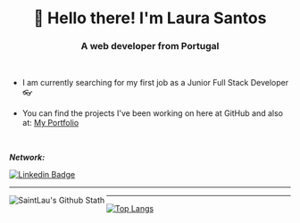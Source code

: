
<h1 align="center"> 🙌 Hello there! I'm Laura Santos</h1>
<h3 align="center">A web developer from Portugal</h3>
<br>

- I am currently searching for my first job as a Junior Full Stack Developer 👓

- You can find the projects I've been working on here at GitHub and also at: [My Portfolio](https://lauraportfolio.netlify.app/)


<br>


<i>**Network:**</i><br>

[![Linkedin Badge](https://img.shields.io/badge/-LinkedIn-blue?style=flat-square&logo=Linkedin&logoColor=white&link=https://www.linkedin.com/in/laura-santos16/)](https://www.linkedin.com/in/laura-santos16/)


---

<img align="left" alt="SaintLau's Github Stath" src="https://github-readme-stats.vercel.app/api?username=SaintLau&show_icons=true&hide_border=true&theme=tokyonight" />

---

[![Top Langs](https://github-readme-stats.vercel.app/api/top-langs/?username=SaintLau)](https://github.com/SaintLau/github-readme-stats)

